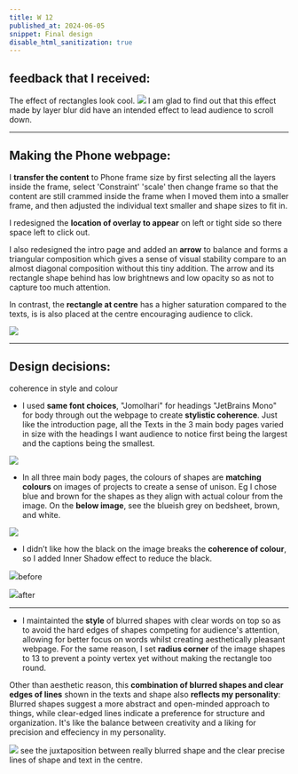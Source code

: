 ```yaml
---
title: W 12
published_at: 2024-06-05
snippet: Final design
disable_html_sanitization: true
---
```



## feedback that I received: 
The effect of rectangles look cool.
![ ](a4/e.png)
I am glad to find out that this effect made by layer blur did have an intended effect to lead audience to scroll down.


-----------------------------------------------------------------------------------------------------------------------------

## Making the Phone webpage:
I **transfer the content** to Phone frame size by first selecting all the layers inside the frame, select 'Constraint' 'scale' then change frame so that the content are still crammed inside the frame when I moved them into a smaller frame, and then adjusted the individual text smaller and shape sizes to fit in. 

I redesigned the **location of overlay to appear** on left or tight side so there space left to click out.

I also redesigned the intro page and added an **arrow** to balance and forms a triangular composition which gives a sense of visual stability compare to an almost diagonal composition without this tiny addition. The arrow and its rectangle shape behind has low brightnews and low opacity so as not to capture too much attention.

In contrast, the **rectangle at centre** has a higher saturation compared to the texts,  is is also placed at the centre encouraging audience to click.

![ ](a4/tr.png)


-----------------------------------------------------------------------------------------------------------------------------

## Design decisions:
coherence in style and colour

- I used **same font choices**, "Jomolhari" for headings "JetBrains Mono" for body through out the webpage to create **stylistic coherence**. Just like the introduction page, all the Texts in the 3 main body pages varied in size with the headings I want audience to notice first being the largest and the captions being the smallest.

![ ](a4/fin.png)



- In all three main body pages, the colours of shapes are **matching colours** on images of projects to create a sense of unison.
Eg I chose blue and brown for the shapes as they align with actual colour from the image.
On the **below image**, see the blueish grey on bedsheet, brown, and white.

![ ](a4/bl.png)



- I didn’t like how the black on the image breaks the **coherence of colour**, so I added Inner Shadow effect to reduce the black.

![ ](a4/bf.png)before

![ ](a4/af.png)after

-----------------------------------------------------------------------------------------------------------------------------

- I maintainted the **style** of blurred shapes with clear words on top so as to avoid the hard edges of shapes competing for audience's attention, allowing for better focus on words whilst creating aesthetically pleasant webpage.
For the same reason, I set **radius corner** of the image shapes to 13 to prevent a pointy vertex yet without making the rectangle too round. 

Other than aesthetic reason, this **combination of blurred shapes and clear edges of lines** shown in the texts and shape also **reflects my personality**: Blurred shapes suggest a more abstract and open-minded approach to things, while clear-edged lines indicate a preference for structure and organization. It's like the balance between creativity and a liking for precision and effeciency in my personality.

![ ](a4/ju.png) see the juxtaposition between really blurred shape and the clear precise lines of shape and text in the centre.



